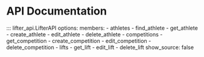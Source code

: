 # API Documentation

::: lifter_api.LifterAPI
    options:
      members:
        - athletes
        - find_athlete
        - get_athlete
        - create_athlete
        - edit_athlete
        - delete_athlete
        - competitions
        - get_competition
        - create_competition
        - edit_competition
        - delete_competition
        - lifts
        - get_lift
        - edit_lift
        - delete_lift
      show_source: false
